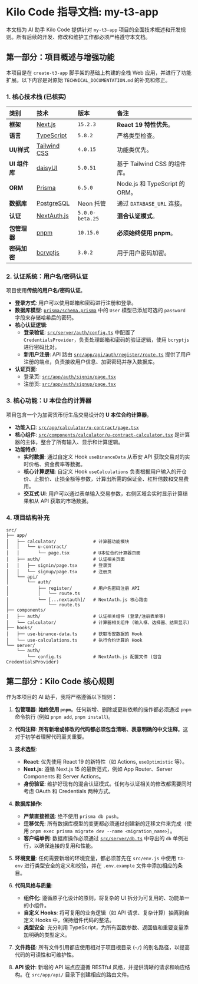 # Kilo Code 指导文档: my-t3-app

本文档为 AI 助手 Kilo Code 提供针对 `my-t3-app` 项目的全面技术概述和开发规则。所有后续的开发、修改和维护工作都必须严格遵守本文档。

## 第一部分：项目概述与增强功能

本项目是在 `create-t3-app` 脚手架的基础上构建的全栈 Web 应用，并进行了功能扩展。以下内容是对原始 `TECHNICAL_DOCUMENTATION.md` 的补充和修正。

### 1. 核心技术栈 (已核实)

| 类别          | 技术                                             | 版本            | 备注                           |
| :------------ | :----------------------------------------------- | :-------------- | :----------------------------- |
| **框架**      | [Next.js](https://nextjs.org/)                   | `15.2.3`        | **React 19 特性优先**。        |
| **语言**      | [TypeScript](https://www.typescriptlang.org/)    | `5.8.2`         | 严格类型检查。                 |
| **UI/样式**   | [Tailwind CSS](https://tailwindcss.com/)         | `4.0.15`        | 功能类优先。                   |
| **UI 组件库** | [daisyUI](https://daisyui.com/)                  | `5.0.51`        | 基于 Tailwind CSS 的组件库。   |
| **ORM**       | [Prisma](https://www.prisma.io/)                 | `6.5.0`         | Node.js 和 TypeScript 的 ORM。 |
| **数据库**    | [PostgreSQL](https://www.postgresql.org/)        | Neon 托管       | 通过 `DATABASE_URL` 连接。     |
| **认证**      | [NextAuth.js](https://next-auth.js.org/)         | `5.0.0-beta.25` | **混合认证模式**。             |
| **包管理器**  | [pnpm](https://pnpm.io/)                         | `10.15.0`       | **必须始终使用 pnpm**。        |
| **密码加密**  | [bcryptjs](https://github.com/dcodeIO/bcrypt.js) | `3.0.2`         | 用于用户密码加密。             |

### 2. 认证系统：用户名/密码认证

项目使用**传统的用户名/密码认证**。

- **登录方式**: 用户可以使用邮箱和密码进行注册和登录。
- **数据库模型**: [`prisma/schema.prisma`](prisma/schema.prisma) 中的 `User` 模型已添加可选的 `password` 字段来存储哈希后的密码。
- **核心认证逻辑**:
  - **登录验证**: [`src/server/auth/config.ts`](src/server/auth/config.ts) 中配置了 `CredentialsProvider`，负责处理邮箱和密码的验证逻辑，使用 `bcryptjs` 进行密码比对。
  - **新用户注册**: API 路由 [`src/app/api/auth/register/route.ts`](src/app/api/auth/register/route.ts) 提供了用户注册的端点，负责接收用户信息、加密密码并存入数据库。
- **认证页面**:
  - 登录页: [`src/app/auth/signin/page.tsx`](src/app/auth/signin/page.tsx)
  - 注册页: [`src/app/auth/signup/page.tsx`](src/app/auth/signup/page.tsx)

### 3. 核心功能：U 本位合约计算器

项目包含一个为加密货币衍生品交易设计的 **U 本位合约计算器**。

- **功能入口**: [`src/app/calculator/u-contract/page.tsx`](src/app/calculator/u-contract/page.tsx)
- **核心组件**: [`src/components/calculator/u-contract-calculator.tsx`](src/components/calculator/u-contract-calculator.tsx) 是计算器的主体，整合了所有输入、显示和计算逻辑。
- **功能特点**:
  - **实时数据**: 通过自定义 Hook `useBinanceData` 从币安 API 获取交易对的实时价格、资金费率等数据。
  - **核心计算逻辑**: 自定义 Hook `useCalculations` 负责根据用户输入的开仓价、止损价、止损金额等参数，计算出所需的保证金、杠杆倍数和交易费用。
  - **交互式 UI**: 用户可以通过表单输入交易参数，右侧区域会实时显示计算结果和从 API 获取的市场数据。

### 4. 项目结构补充

```
src/
├── app/
│   ├── calculator/              # 计算器功能模块
│   │   └── u-contract/
│   │       └── page.tsx         # U本位合约计算器页面
│   ├── auth/                    # 认证相关页面
│   │   ├── signin/page.tsx      # 登录页
│   │   └── signup/page.tsx      # 注册页
│   └── api/
│       └── auth/
│           ├── register/        # 用户名密码注册 API
│           │   └── route.ts
│           └── [...nextauth]/   # NextAuth.js 核心路由
│               └── route.ts
├── components/
│   ├── auth/                    # 认证相关组件 (登录/注册表单等)
│   └── calculator/              # 计算器相关组件 (输入框、选择器、结果显示)
├── hooks/
│   ├── use-binance-data.ts      # 获取币安数据的 Hook
│   └── use-calculations.ts      # 执行合约计算的 Hook
└── server/
    └── auth/
        └── config.ts            # NextAuth.js 配置文件 (包含 CredentialsProvider)
```

## 第二部分：Kilo Code 核心规则

作为本项目的 AI 助手，我将严格遵循以下规则：

1.  **包管理器**: **始终使用 `pnpm`**。任何新增、删除或更新依赖的操作都必须通过 `pnpm` 命令执行 (例如 `pnpm add`, `pnpm install`)。

2.  **代码注释**: **所有新增或修改的代码都必须包含清晰、表意明确的中文注释**。这对于初学者理解代码至关重要。

3.  **技术选型**:

    - **React**: 优先使用 React 19 的新特性（如 Actions, `useOptimistic` 等）。
    - **Next.js**: 遵循 Next.js 15 的最新范式，例如 App Router、Server Components 和 Server Actions。
    - **身份验证**: 维护好现有的混合认证模式。任何与认证相关的修改都需要同时考虑 OAuth 和 Credentials 两种方式。

4.  **数据库操作**:

    - **严禁直接推送**: 绝不使用 `prisma db push`。
    - **迁移优先**: 所有数据库模型的变更都必须通过创建新的迁移文件来完成（使用 `pnpm exec prisma migrate dev --name <migration_name>`）。
    - **客户端单例**: 数据库操作必须通过 [`src/server/db.ts`](src/server/db.ts) 中导出的 `db` 单例进行，以确保连接的复用和性能。

5.  **环境变量**: 任何需要新增的环境变量，都必须首先在 `src/env.js` 中使用 `t3-env` 进行类型安全的定义和校验，并在 `.env.example` 文件中添加相应的条目。

6.  **代码风格与质量**:

    - **组件化**: 遵循原子化设计的原则，将复杂的 UI 拆分为可复用的、功能单一的小组件。
    - **自定义 Hooks**: 将可复用的业务逻辑（如 API 请求、复杂计算）抽离到自定义 Hooks 中，保持组件代码的整洁。
    - **类型安全**: 充分利用 TypeScript，为所有函数参数、返回值和重要变量添加明确的类型定义。

7.  **文件路径**: 所有文件引用都应使用相对于项目根目录 (`~/`) 的别名路径，以提高代码的可读性和可维护性。

8.  **API 设计**: 新增的 API 端点应遵循 RESTful 风格，并提供清晰的请求和响应结构。在 `src/app/api/` 目录下创建相应的路由文件。
